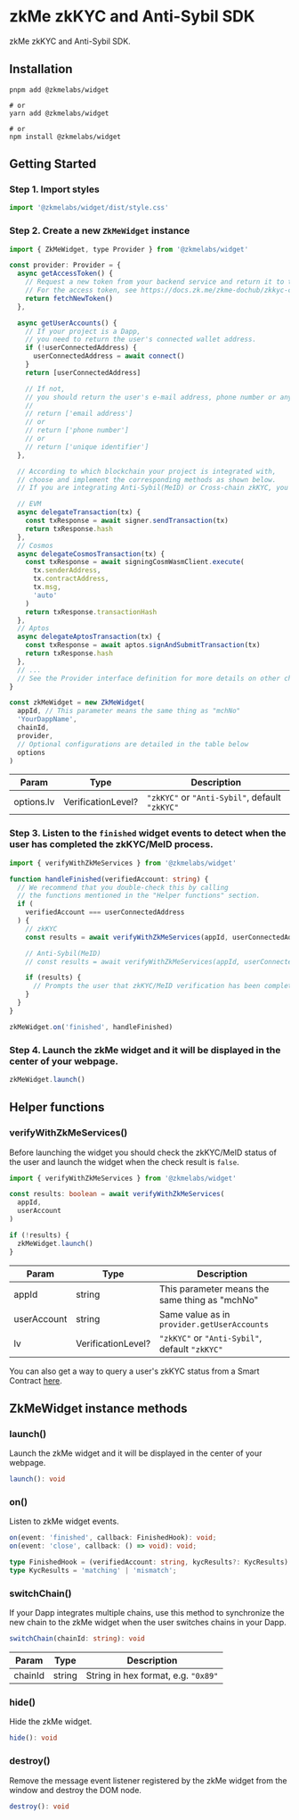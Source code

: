 # zkMe zkKYC and Anti-Sybil SDK

zkMe zkKYC and Anti-Sybil SDK.

## Installation

``` shell
pnpm add @zkmelabs/widget

# or
yarn add @zkmelabs/widget

# or
npm install @zkmelabs/widget
```

## Getting Started

### Step 1. Import styles

``` javascript
import '@zkmelabs/widget/dist/style.css'
```

### Step 2. Create a new ``ZkMeWidget`` instance

``` javascript
import { ZkMeWidget, type Provider } from '@zkmelabs/widget'

const provider: Provider = {
  async getAccessToken() {
    // Request a new token from your backend service and return it to the widget.
    // For the access token, see https://docs.zk.me/zkme-dochub/zkkyc-compliance-suite/zkkyc-integration-guide/sdk-integration#exchanging-api_key-for-access-token
    return fetchNewToken()
  },

  async getUserAccounts() {
    // If your project is a Dapp,
    // you need to return the user's connected wallet address.
    if (!userConnectedAddress) {
      userConnectedAddress = await connect()
    }
    return [userConnectedAddress]

    // If not,
    // you should return the user's e-mail address, phone number or any other unique identifier.
    //
    // return ['email address']
    // or
    // return ['phone number']
    // or
    // return ['unique identifier']
  },

  // According to which blockchain your project is integrated with,
  // choose and implement the corresponding methods as shown below.
  // If you are integrating Anti-Sybil(MeID) or Cross-chain zkKYC, you don't need to implement them.

  // EVM
  async delegateTransaction(tx) {
    const txResponse = await signer.sendTransaction(tx)
    return txResponse.hash
  },
  // Cosmos
  async delegateCosmosTransaction(tx) {
    const txResponse = await signingCosmWasmClient.execute(
      tx.senderAddress,
      tx.contractAddress,
      tx.msg,
      'auto'
    )
    return txResponse.transactionHash
  },
  // Aptos
  async delegateAptosTransaction(tx) {
    const txResponse = await aptos.signAndSubmitTransaction(tx)
    return txResponse.hash
  },
  // ...
  // See the Provider interface definition for more details on other chains.
}

const zkMeWidget = new ZkMeWidget(
  appId, // This parameter means the same thing as "mchNo"
  'YourDappName',
  chainId,
  provider,
  // Optional configurations are detailed in the table below
  options
)
```

| Param            | Type               | Description                                             |
|------------------|--------------------|---------------------------------------------------------|
| options.lv       | VerificationLevel? | ``"zkKYC"`` or ``"Anti-Sybil"``, default ``"zkKYC"``    |

### Step 3. Listen to the ``finished`` widget events to detect when the user has completed the zkKYC/MeID process.

``` typescript
import { verifyWithZkMeServices } from '@zkmelabs/widget'

function handleFinished(verifiedAccount: string) {
  // We recommend that you double-check this by calling
  // the functions mentioned in the "Helper functions" section.
  if (
    verifiedAccount === userConnectedAddress
  ) {
    // zkKYC
    const results = await verifyWithZkMeServices(appId, userConnectedAddress)

    // Anti-Sybil(MeID)
    // const results = await verifyWithZkMeServices(appId, userConnectedAddress, 'Anti-Sybil')

    if (results) {
      // Prompts the user that zkKYC/MeID verification has been completed
    }
  }
}

zkMeWidget.on('finished', handleFinished)
```

### Step 4. Launch the zkMe widget and it will be displayed in the center of your webpage.

``` javascript
zkMeWidget.launch()
```

## Helper functions

### verifyWithZkMeServices()

Before launching the widget you should check the zkKYC/MeID status of the user and launch the widget when the check result is ``false``.

``` typescript
import { verifyWithZkMeServices } from '@zkmelabs/widget'

const results: boolean = await verifyWithZkMeServices(
  appId,
  userAccount
)

if (!results) {
  zkMeWidget.launch()
}
```

| Param            | Type               | Description                                             |
|------------------|--------------------|---------------------------------------------------------|
| appId            | string             | This parameter means the same thing as "mchNo"          |
| userAccount      | string             | Same value as in ``provider.getUserAccounts``           |
| lv               | VerificationLevel? | ``"zkKYC"`` or ``"Anti-Sybil"``, default ``"zkKYC"``    |

You can also get a way to query a user's zkKYC status from a Smart Contract [here](https://github.com/zkMeLabs/zkme-sdk-js/tree/main/packages/verify-abi#readme).

## ZkMeWidget instance methods

### launch()

Launch the zkMe widget and it will be displayed in the center of your webpage.

``` typescript
launch(): void
```

### on()

Listen to zkMe widget events.

``` typescript
on(event: 'finished', callback: FinishedHook): void;
on(event: 'close', callback: () => void): void;

type FinishedHook = (verifiedAccount: string, kycResults?: KycResults) => void;
type KycResults = 'matching' | 'mismatch';
```

### switchChain()

If your Dapp integrates multiple chains, use this method to synchronize the new chain to the zkMe widget when the user switches chains in your Dapp.

``` typescript
switchChain(chainId: string): void
```

| Param            | Type               | Description                                             |
|------------------|--------------------|---------------------------------------------------------|
| chainId          | string             | String in hex format, e.g. ``"0x89"``                   |

### hide()

Hide the zkMe widget.

``` typescript
hide(): void
```

### destroy()

Remove the message event listener registered by the zkMe widget from the window and destroy the DOM node.

``` typescript
destroy(): void
```
